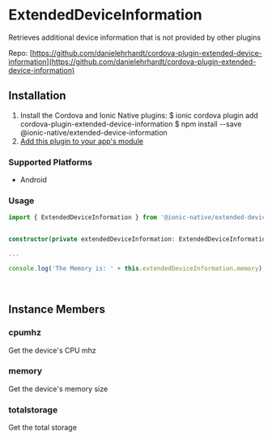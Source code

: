 # ExtendedDeviceInformation 


Retrieves additional device information that is not provided by other plugins


Repo: [https://github.com/danielehrhardt/cordova-plugin-extended-device-information](https://github.com/danielehrhardt/cordova-plugin-extended-device-information)



## Installation 

<ol>
<li>Install the Cordova and Ionic Native plugins:
<code-block language="shell">$ ionic cordova plugin add cordova-plugin-extended-device-information
$ npm install --save @ionic-native/extended-device-information
</code-block>
</li>
<li><a href="/docs/native/#Add_Plugins_to_Your_App_Module">Add this plugin to your app's module</a></li>
</ol>



### Supported Platforms

* Android




### Usage


```typescript
import { ExtendedDeviceInformation } from '@ionic-native/extended-device-information';


constructor(private extendedDeviceInformation: ExtendedDeviceInformation) { }

...

console.log('The Memory is: ' + this.extendedDeviceInformation.memory);
```




<p><br></p>

## Instance Members

### cpumhz

Get the device's CPU mhz

### memory

Get the device's memory size

### totalstorage

Get the total storage

<p><br></p>

